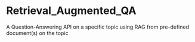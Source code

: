 # Retrieval_Augmented_QA
A Question-Answering API on a specific topic using RAG from pre-defined document(s) on the topic
